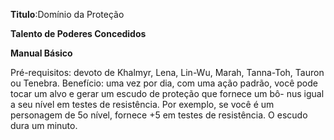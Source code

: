 **Titulo**:Domínio da Proteção

**Talento de Poderes Concedidos**

**Manual Básico**

 Pré-requisitos: devoto de Khalmyr, Lena, Lin-Wu, Marah, Tanna-Toh, Tauron ou Tenebra. Benefício: uma vez por dia, com uma ação padrão, você pode tocar um alvo e gerar um escudo de proteção que fornece um bô- nus igual a seu nível em testes de resistência. Por exemplo, se você é um personagem de 5o nível, fornece +5 em testes de resistência. O escudo dura um minuto.